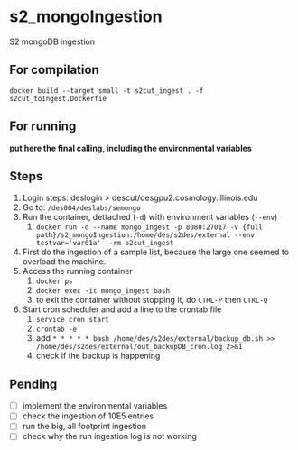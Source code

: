 # s2_mongoIngestion
S2 mongoDB ingestion

## For compilation
`docker build --target small -t s2cut_ingest . -f s2cut_toIngest.Dockerfie`

## For running
**put here the final calling, including the environmental variables**

## Steps
 1. Login steps: deslogin > descut/desgpu2.cosmology.illinois.edu
 2. Go to: `/des004/deslabs/semongo`
 3. Run the container, dettached (`-d`) with environment variables (`--env`)
     1. `docker run -d --name mongo_ingest -p 8080:27017 -v {full path}/s2_mongoIngestion:/home/des/s2des/external --env testvar='var01a' --rm s2cut_ingest`
 4. First do the ingestion of a sample list, because the large one seemed to overload the machine.
 5. Access the running container
     1. `docker ps`
     2. `docker exec -it mongo_ingest bash`
     3. to exit the container without stopping it, do `CTRL-P` then `CTRL-Q`
 6. Start cron scheduler and add a line to the crontab file
     1. `service cron start`
     2. `crontab -e`
     3. add `* * * * * bash /home/des/s2des/external/backup_db.sh >> /home/des/s2des/external/out_backupDB_cron.log 2>&1`
     4. check if the backup is happening 

## Pending
- [ ] implement the environmental variables
- [ ] check the ingestion of 10E5 entries
- [ ] run the big, all footprint ingestion
- [ ] check why the run ingestion log is not working
